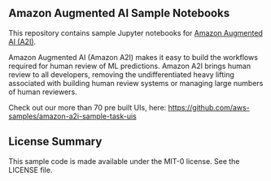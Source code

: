 ## Amazon Augmented AI Sample Notebooks

This repository contains sample Jupyter notebooks for [Amazon Augmented AI (A2I)](https://aws.amazon.com/augmented-ai/).

Amazon Augmented AI (Amazon A2I) makes it easy to build the workflows required for human review of ML predictions. Amazon A2I brings human review to all developers, removing the undifferentiated heavy lifting associated with building human review systems or managing large numbers of human reviewers.

Check out our more than 70 pre built UIs, here: https://github.com/aws-samples/amazon-a2i-sample-task-uis

## License Summary

This sample code is made available under the MIT-0 license. See the LICENSE file.
